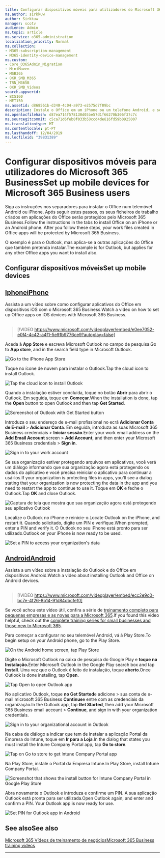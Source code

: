```yaml
---
title: Configurar dispositivos móveis para utilizadores do Microsoft 365 Business
ms.author: sirkkuw
author: Sirkkuw
manager: scotv
audience: Admin
ms.topic: article
ms.service: o365-administration
localization_priority: Normal
ms.collection:
- M365-subscription-management
- M365-identity-device-management
ms.custom:
- Core_O365Admin_Migration
- MiniMaven
- MSB365
- OKR_SMB_M365
- TRN_M365B
- OKR_SMB_Videos
search.appverid:
- BCS160
- MET150
ms.assetid: d868561b-d340-4c04-a973-e2575d7f09bc
description: Instale o Office em um iPhone ou um telefone Android, e seus arquivos de trabalho em aplicativos do Office serão protegidos pelo Microsoft 365 Business.
ms.openlocfilehash: d87ea714f578130d05be57d1f66270b306f37c7c
ms.sourcegitcommit: c5ca71d6feb0f033b50ccd4de816fd59b0925007
ms.translationtype: MT
ms.contentlocale: pt-PT
ms.lasthandoff: 12/04/2019
ms.locfileid: "39831389"
---
```

# <a name="set-up-mobile-devices-for-microsoft-365-business-users"></a><span data-ttu-id="56948-103">Configurar dispositivos móveis para utilizadores do Microsoft 365 Business</span><span class="sxs-lookup"><span data-stu-id="56948-103">Set up mobile devices for Microsoft 365 Business users</span></span>

<span data-ttu-id="56948-p101">Siga as instruções nos separadores para instalar o Office num telemóvel Android ou iPhone. Após seguir estes passos, os seus ficheiros de trabalho criados em aplicações do Office serão protegidos pelo Microsoft 365 Business.</span><span class="sxs-lookup"><span data-stu-id="56948-p101">Follow the instructions in the tabs to install Office on an iPhone or an Android phone. After you follow these steps, your work files created in Office apps will be protected by Microsoft 365 Business.</span></span>

<span data-ttu-id="56948-106">O exemplo é para o Outlook, mas aplica-se a outras aplicações do Office que também pretenda instalar.</span><span class="sxs-lookup"><span data-stu-id="56948-106">The example is for Outlook, but applies for any other Office apps you want to install also.</span></span>
  
## <a name="set-up-mobile-devices"></a><span data-ttu-id="56948-107">Configurar dispositivos móveis</span><span class="sxs-lookup"><span data-stu-id="56948-107">Set up mobile devices</span></span>

## <a name="iphonetabiphone"></a>[<span data-ttu-id="56948-108">Iphone</span><span class="sxs-lookup"><span data-stu-id="56948-108">iPhone</span></span>](#tab/iPhone)
  
<span data-ttu-id="56948-109">Assista a um vídeo sobre como configurar aplicativos do Office em dispositivos iOS com o Microsoft 365 Business.</span><span class="sxs-lookup"><span data-stu-id="56948-109">Watch a video on how to set up Office apps on iOS devices with Microsoft 365 Business.</span></span><br><br>

> [!VIDEO https://www.microsoft.com/videoplayer/embed/e0ee7052-e0f4-4c42-a4f1-5e91b9776ce9?autoplay=false] 

<span data-ttu-id="56948-110">Aceda à **App Store** e escreva Microsoft Outlook no campo de pesquisa.</span><span class="sxs-lookup"><span data-stu-id="56948-110">Go to **App store**, and in the search field type in Microsoft Outlook.</span></span>
  
![Go to the iPhone App Store](media/886913de-76e5-4883-8ed0-4eb3ec06188f.png)
  
<span data-ttu-id="56948-112">Toque no ícone de nuvem para instalar o Outlook.</span><span class="sxs-lookup"><span data-stu-id="56948-112">Tap the cloud icon to install Outlook.</span></span>
  
![Tap the cloud icon to install Outlook](media/665e1620-948a-4ab8-b914-dca49530142c.png)
  
<span data-ttu-id="56948-114">Quando a instalação estiver concluída, toque no botão **Abrir** para abrir o Outlook. Em seguida, toque em **Começar**.</span><span class="sxs-lookup"><span data-stu-id="56948-114">When the installation is done, tap the **Open** button to open Outlook and then tap **Get Started**.</span></span>
  
![Screenshot of Outlook with Get Started button](media/005bedec-ae50-4d75-b3bb-e7cef9e2561c.png)
  
<span data-ttu-id="56948-116">Introduza o seu endereço de e-mail profissional no ecrã **Adicionar Conta de E-mail** \> **Adicionar Conta**. Em seguida, introduza as suas Microsoft 365 Business credenciais \> **Iniciar sessão**.</span><span class="sxs-lookup"><span data-stu-id="56948-116">Enter your work email address on the **Add Email Account** screen \> **Add Account**, and then enter your Microsoft 365 Business credentials \> **Sign in**.</span></span>
  
![Sign in to your work account](media/3cef1fb5-7bec-4d3d-8542-872b731ce19f.png)
  
<span data-ttu-id="56948-118">Se sua organização estiver protegendo arquivos em aplicativos, você verá um diálogo informando que sua organização agora está protegendo os dados do aplicativo e você precisa reiniciar o aplicativo para continuar a usá-los.</span><span class="sxs-lookup"><span data-stu-id="56948-118">If your organization is protecting files in apps, you'll see a dialog stating that your organization is now protecting the data in the app and you need to restart the app to continue to use it.</span></span> <span data-ttu-id="56948-119">Toque em **OK** e feche o Outlook.</span><span class="sxs-lookup"><span data-stu-id="56948-119">Tap **OK** and close Outlook.</span></span> 
  
![Captura de tela que mostra que sua organização agora está protegendo seu aplicativo Outlook](media/fb4c1c84-b1e9-42e1-8070-c13dcf79fb09.png)
  
<span data-ttu-id="56948-121">Localize o Outlook no iPhone e reinicie-o.</span><span class="sxs-lookup"><span data-stu-id="56948-121">Locate Outlook on the iPhone, and restart it.</span></span> <span data-ttu-id="56948-122">Quando solicitado, digite um PIN e verifique.</span><span class="sxs-lookup"><span data-stu-id="56948-122">When prompted, enter a PIN and verify it.</span></span> <span data-ttu-id="56948-123">O Outlook no seu iPhone está pronto para ser utilizado.</span><span class="sxs-lookup"><span data-stu-id="56948-123">Outlook on your iPhone is now ready to be used.</span></span>
  
![Set a PIN to access your organization's data](media/64f2630b-3164-47a4-9dd6-ca0c29ed5fb3.png)
  
## <a name="androidtabandroid"></a>[<span data-ttu-id="56948-125">Android</span><span class="sxs-lookup"><span data-stu-id="56948-125">Android</span></span>](#tab/Android)
  
<span data-ttu-id="56948-126">Assista a um vídeo sobre a instalação do Outlook e do Office em dispositivos Android.</span><span class="sxs-lookup"><span data-stu-id="56948-126">Watch a video about installing Outlook and Office on Android devices.</span></span><br><br>

> [!VIDEO https://www.microsoft.com/videoplayer/embed/ecc2e9c0-bc7e-4f26-8b14-91d84dbcfef0] 

<span data-ttu-id="56948-127">Se você achou este vídeo útil, confira a série de [treinamento completo para pequenas empresas e as novas para a Microsoft 365](https://support.office.com/article/6ab4bbcd-79cf-4000-a0bd-d42ce4d12816).</span><span class="sxs-lookup"><span data-stu-id="56948-127">If you found this video helpful, check out the [complete training series for small businesses and those new to Microsoft 365](https://support.office.com/article/6ab4bbcd-79cf-4000-a0bd-d42ce4d12816).</span></span>

<span data-ttu-id="56948-128">Para começar a configurar no seu telemóvel Android, vá à Play Store.</span><span class="sxs-lookup"><span data-stu-id="56948-128">To begin setup on your Android phone, go to the Play Store.</span></span>
  
![On the Android home screen, tap Play Store](media/93df88e7-c778-40e1-b35e-868ca6e97f6c.png)
  
<span data-ttu-id="56948-130">Digite o Microsoft Outlook na caixa de pesquisa do Google Play e **toque na Instalação.**</span><span class="sxs-lookup"><span data-stu-id="56948-130">Enter Microsoft Outlook in the Google Play search box and tap **Install**.</span></span> <span data-ttu-id="56948-131">Uma vez que o Outlook é feito de instalação, toque **aberto**.</span><span class="sxs-lookup"><span data-stu-id="56948-131">Once Outlook is done installing, tap **Open**.</span></span>
  
![Tap Open to open Outlook app](media/8b4c5937-8875-4b5a-a5b6-b8c6c9cd6240.png)
  
<span data-ttu-id="56948-133">No aplicativo Outlook, toque **no Get Started**e adicione \> sua conta de e-mail microsoft 365 Business **Continue**e entre com as credenciais da organização.</span><span class="sxs-lookup"><span data-stu-id="56948-133">In the Outlook app, tap **Get Started**, then add your Microsoft 365 Business email account \> **Continue**, and sign in with your organization credentials.</span></span>
  
![Sign in to your organizational account in Outlook](media/18f67c66-4bab-4b99-94bd-080839312e29.png)
  
<span data-ttu-id="56948-135">Na caixa de diálogo a indicar que tem de instalar a aplicação Portal da Empresa do Intune, toque em **Ir para a Loja**.</span><span class="sxs-lookup"><span data-stu-id="56948-135">In the dialog that states you must install the Intune Company Portal app, tap **Go to store**.</span></span>
  
![Tap on Go to store to get Intune Company Portal app](media/a702d712-5622-45dd-a511-b1adaee63071.png)
  
<span data-ttu-id="56948-137">Na Play Store, instale o Portal da Empresa Intune.</span><span class="sxs-lookup"><span data-stu-id="56948-137">In Play Store, install Intune Company Portal.</span></span>
  
![Screenshot that shows the install button for Intune Company Portal in Google Play Store](media/5e0408f2-3f37-44dd-80ed-13ca2ac6df0c.png)
  
<span data-ttu-id="56948-p105">Abra novamente o Outlook e introduza e confirme um PIN. A sua aplicação Outlook está pronta para ser utilizada.</span><span class="sxs-lookup"><span data-stu-id="56948-p105">Open Outlook again, and enter and confirm a PIN. Your Outlook app is now ready for use.</span></span>
  
![Set  PIN for Outlook app in Android](media/edb91afb-f1ed-451a-bc6b-8ccba664e055.png)

## <a name="see-also"></a><span data-ttu-id="56948-142">See also</span><span class="sxs-lookup"><span data-stu-id="56948-142">See also</span></span>

[<span data-ttu-id="56948-143">Microsoft 365 Vídeos de treinamento de negócios</span><span class="sxs-lookup"><span data-stu-id="56948-143">Microsoft 365 Business training videos</span></span>](https://support.office.com/article/6ab4bbcd-79cf-4000-a0bd-d42ce4d12816)

---